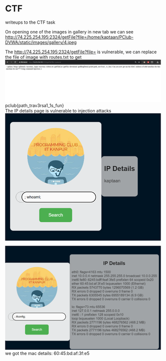 # CTF
writeups to the CTF task

On opening one of the images in gallery in new tab we can see http://74.225.254.195:2324/getFile?file=/home/kaptaan/PClub-DVWA/static/images/gallery/4.jpeg

The http://74.225.254.195:2324/getFile?file= is vulnerable, we can replace the file of image with routes.txt to get ![alt text](images/image-1.png)
pclub{path_trav3rsa1_1s_fun}<br>
The IP details page is vulnerable to injection attacks
![alt text](images/image-2.png)

![alt text](images/image-3.png)
we got the mac details: 60:45:bd:af:3f:e5

